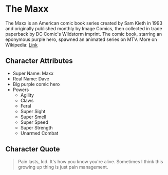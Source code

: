 # The Maxx

The Maxx is an American comic book series created by Sam Kieth in 1993 and originally published monthly by Image Comics, then collected in trade paperback by DC Comic's Wildstorm imprint. 
The comic book, starring an eponymous purple hero, spawned an animated series on MTV.
More on Wikipedia: [Link](https://en.wikipedia.org/wiki/The_Maxx)

## Character Attributes

* Super Name: Maxx
* Real Name: Dave
* Big purple comic hero
* Powers
  * Agility
  * Claws
  * Feral
  * Super Sight
  * Super Smell
  * Super Speed
  * Super Strength
  * Unarmed Combat

## Character Quote

> Pain lasts, kid. It's how you know you're alive. Sometimes I think this growing up thing is just pain management.
